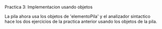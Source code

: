 Practica 3: Implementacion usando objetos

La pila ahora usa los objetos de 'elementoPila' y el analizador sintactico hace los dos ejercicios de la practica anterior usando los objetos de la pila.
